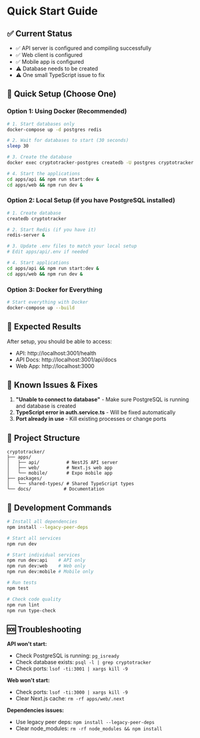 # Quick Start Guide

## ✅ Current Status
- ✅ API server is configured and compiling successfully
- ✅ Web client is configured 
- ✅ Mobile app is configured
- ⚠️ Database needs to be created
- ⚠️ One small TypeScript issue to fix

## 🚀 Quick Setup (Choose One)

### Option 1: Using Docker (Recommended)
```bash
# 1. Start databases only
docker-compose up -d postgres redis

# 2. Wait for databases to start (30 seconds)
sleep 30

# 3. Create the database
docker exec cryptotracker-postgres createdb -U postgres cryptotracker

# 4. Start the applications
cd apps/api && npm run start:dev &
cd apps/web && npm run dev &
```

### Option 2: Local Setup (if you have PostgreSQL installed)
```bash
# 1. Create database
createdb cryptotracker

# 2. Start Redis (if you have it)
redis-server &

# 3. Update .env files to match your local setup
# Edit apps/api/.env if needed

# 4. Start applications
cd apps/api && npm run start:dev &
cd apps/web && npm run dev &
```

### Option 3: Docker for Everything
```bash
# Start everything with Docker
docker-compose up --build
```

## 🎯 Expected Results

After setup, you should be able to access:
- API: http://localhost:3001/health
- API Docs: http://localhost:3001/api/docs
- Web App: http://localhost:3000

## 🐛 Known Issues & Fixes

1. **"Unable to connect to database"** - Make sure PostgreSQL is running and database is created
2. **TypeScript error in auth.service.ts** - Will be fixed automatically
3. **Port already in use** - Kill existing processes or change ports

## 📁 Project Structure
```
cryptotracker/
├── apps/
│   ├── api/          # NestJS API server
│   ├── web/          # Next.js web app  
│   └── mobile/       # Expo mobile app
├── packages/
│   └── shared-types/ # Shared TypeScript types
└── docs/            # Documentation
```

## 🔧 Development Commands

```bash
# Install all dependencies
npm install --legacy-peer-deps

# Start all services
npm run dev

# Start individual services
npm run dev:api    # API only
npm run dev:web    # Web only
npm run dev:mobile # Mobile only

# Run tests
npm test

# Check code quality
npm run lint
npm run type-check
```

## 🆘 Troubleshooting

**API won't start:**
- Check PostgreSQL is running: `pg_isready`
- Check database exists: `psql -l | grep cryptotracker`
- Check ports: `lsof -ti:3001 | xargs kill -9`

**Web won't start:**
- Check ports: `lsof -ti:3000 | xargs kill -9`
- Clear Next.js cache: `rm -rf apps/web/.next`

**Dependencies issues:**
- Use legacy peer deps: `npm install --legacy-peer-deps`
- Clear node_modules: `rm -rf node_modules && npm install`